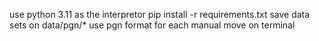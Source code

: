 use python 3.11 as the interpretor
pip install -r requirements.txt
save data sets on data/pgn/*
use pgn format for each manual move on terminal
